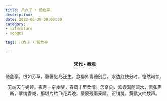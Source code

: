 ```yaml
---
title: 八六子 • 倚危亭
description:
date: 2022-06-29 00:00:00
category:
- literature
- songci

tags: 八六子 • 倚危亭

---
```


<div id="poem-author">
    宋代 • 秦观
</div>
<div id="poem-body">
<p class="poem-paragraph">倚危亭。恨如芳草，萋萋刬尽还生。念柳外青骢别后，水边红袂分时，怆然暗惊。</p>
<p class="poem-paragraph">无端天与娉婷。夜月一帘幽梦，春风十里柔情。怎奈向、欢娱渐随流水，素弦声断，翠绡香减，那堪片片飞花弄晚，蒙蒙残雨笼晴。正销凝。黄鹂又啼数声。</p>

</div>

<style>

#poem-author {
    width: 100%;
    text-align: center;
    margin: 20px 0;
    font-weight: bold;
}
#poem-body {
    width: 100%;
    text-align: center;
}
.poem-paragraph {
    font-family: "仿宋"
}

</style>